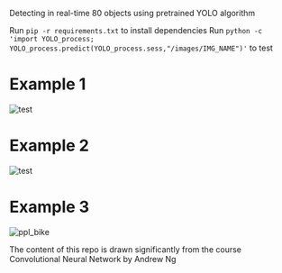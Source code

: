 Detecting in real-time 80 objects using pretrained YOLO algorithm

Run ``pip -r requirements.txt`` to install dependencies
Run ``python -c 'import YOLO_process; YOLO_process.predict(YOLO_process.sess,"/images/IMG_NAME")'`` to test

# Example 1

![test](https://user-images.githubusercontent.com/29159878/48079319-1dcd6700-e1b9-11e8-9f84-b3e983919f32.jpg)


# Example 2

![test](https://user-images.githubusercontent.com/29159878/48102479-2ba2dc80-e1f9-11e8-83b9-57ac6943d0a0.jpg)

# Example 3

![ppl_bike](https://user-images.githubusercontent.com/29159878/48107310-26e82380-e20d-11e8-8666-482063150f42.jpg)


The content of this repo is drawn significantly from the course Convolutional Neural Network by Andrew Ng
